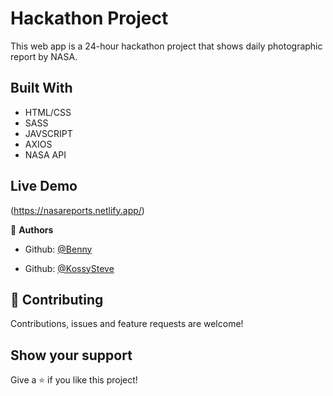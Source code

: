 # Hackathon Project
This web app is a 24-hour hackathon project that shows daily photographic report by NASA.

## Built With
- HTML/CSS
- SASS
- JAVSCRIPT
- AXIOS
- NASA API

## Live Demo
(https://nasareports.netlify.app/)


👤 **Authors**

- Github: [@Benny](https://github.com/b3nnyc)

- Github: [@KossySteve](https://github.com/KossySteve)


## 🤝 Contributing

Contributions, issues and feature requests are welcome!

## Show your support

Give a ⭐️ if you like this project!
